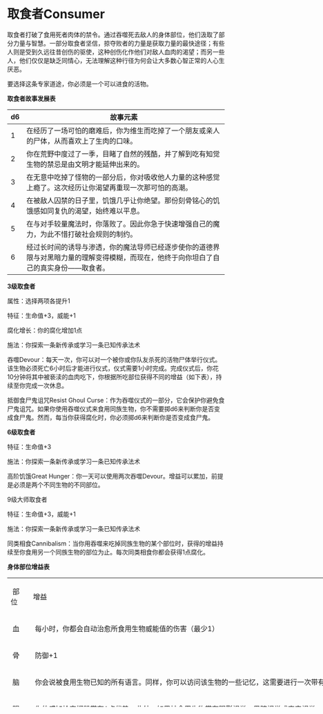 # 取食者Consumer

取食者打破了食用死者肉体的禁令。通过吞噬死去敌人的身体部位，他们汲取了部分力量与智慧。一部分取食者坚信，掠夺败者的力量是获取力量的最快途径；有些人则是受到久远往昔创伤的驱使，这种创伤化作他们对敌人血肉的渴望；而另一些人，他们仅仅是缺乏同情心，无法理解这种行径为何会让大多数心智正常的人心生厌恶。  

要选择这条专家道途，你必须是一个可以进食的活物。

**取食者故事发展表**

<table>
<thead>
<tr class="header">
<th>d6</th>
<th>故事元素</th>
</tr>
</thead>
<tbody>
<tr class="odd">
<td>1</td>
<td>在经历了一场可怕的磨难后，你为维生而吃掉了一个朋友或亲人的尸体，从而喜欢上了生肉的口味。</td>
</tr>
<tr class="even">
<td>2</td>
<td>你在荒野中度过了一季，目睹了自然的残酷，并了解到吃有知觉生物的禁忌是由文明才能延伸出来的。</td>
</tr>
<tr class="odd">
<td>3</td>
<td>在无意中吃掉了怪物的一部分后，你对吸收他人力量的这种感觉上瘾了。这次经历让你渴望再重现一次那可怕的高潮。</td>
</tr>
<tr class="even">
<td>4</td>
<td>在被敌人囚禁的日子里，饥饿几乎让你绝望。那份刻骨铭心的饥饿感如同复仇的渴望，始终难以平息。</td>
</tr>
<tr class="odd">
<td>5</td>
<td>在与对手较量魔法时，你落败了。因此你急于快速增强自己的魔力，为此不惜打破社会规则的制约。</td>
</tr>
<tr class="even">
<td>6</td>
<td>经过长时间的诱导与渗透，你的魔法导师已经逐步使你的道德界限与对黑暗力量的理解变得模糊，而现在，他终于向你坦白了自己的真实身份——取食者。</td>
</tr>
</tbody>
</table>

**3级取食者**  

属性：选择两项各提升1  

特征：生命值+3，威能+1  

腐化增长：你的腐化增加1点  

施法：你探索一条新传承或学习一条已知传承法术  

吞噬Devour：每天一次，你可以对一个被你或你队友杀死的活物尸体举行仪式。该生物必须死亡6小时后才能进行仪式，仪式需要1小时完成。完成仪式后，你花10分钟将其中被亵渎的血肉吃下，你根据所吃部位获得不同的增益（如下表），持续至你完成一次休息。  

抵御食尸鬼诅咒Resist Ghoul
Curse：作为吞噬仪式的一部分，它会保护你避免食尸鬼诅咒。如果你使用吞噬仪式来食用同族生物，你不需要掷d6来判断你是否变成食尸鬼。然而，每当你获得腐化时，你必须掷d6来判断你是否变成食尸鬼。  

**6级取食者**  

特征：生命值+3  

施法：你探索一条新传承或学习一条已知传承法术  

高阶饥饿Great
Hunger：你一天可以使用两次吞噬Devour。增益可以累加，前提是必须是两个不同生物的不同部位。  

9级大师取食者  

特征：生命值+3，威能+1  

施法：你探索一条新传承或学习一条已知传承法术  

同类相食Cannibalism：当你用吞噬来吃掉同族生物的某个部位时，获得的增益持续至你食用另一个同族生物的部位为止。每次同类相食你都会获得1点腐化。

**身体部位增益表**

<table style="HEIGHT: 299px; WIDTH: 1005px; BORDER-COLLAPSE: collapse"
data-cellspacing="0" data-cellpadding="2" width="1005" data-border="0">
<tbody>
<tr class="odd">
<td><p> 部位</p></td>
<td><p>增益 </p></td>
</tr>
<tr class="even">
<td><p> 血</p></td>
<td><p> 每小时，你都会自动治愈所食用生物威能值的伤害（最少1）</p></td>
</tr>
<tr class="odd">
<td><p> 骨</p></td>
<td><p> 防御+1</p></td>
</tr>
<tr class="even">
<td><p> 脑</p></td>
<td><p> 你会说被食用生物已知的所有语言。同样，你可以访问该生物的一些记忆，这需要进行一次带有1点优势的智力检定掷骰</p></td>
</tr>
<tr class="odd">
<td><p> 眼</p></td>
<td><p> 你的感知检定掷骰带有1点优势。此外，如果被食用生物带有阴影视觉、黑暗视觉或真实视觉，则你会获得该特质</p></td>
</tr>
<tr class="even">
<td><p> 心</p></td>
<td><p> 你获得等同于你团队等级的生命值加值</p></td>
</tr>
<tr class="odd">
<td><p> 肉</p></td>
<td><p> 如果被食用生物会施法，则你获得一个该生物已知法术的一次施法次数，该法术环阶必须小于等于你的威能值</p></td>
</tr>
<tr class="even">
<td><p> 肝</p></td>
<td><p> 你获得该生物的一种免疫</p></td>
</tr>
<tr class="odd">
<td><p> 舌</p></td>
<td><p> 你在社交场合下的掷骰带有1点优势。你会说被食用生物已知的所有语言，还可以完美模仿该生物的声音、叫声、歌声或是其它任何发声</p></td>
</tr>
</tbody>
</table>
